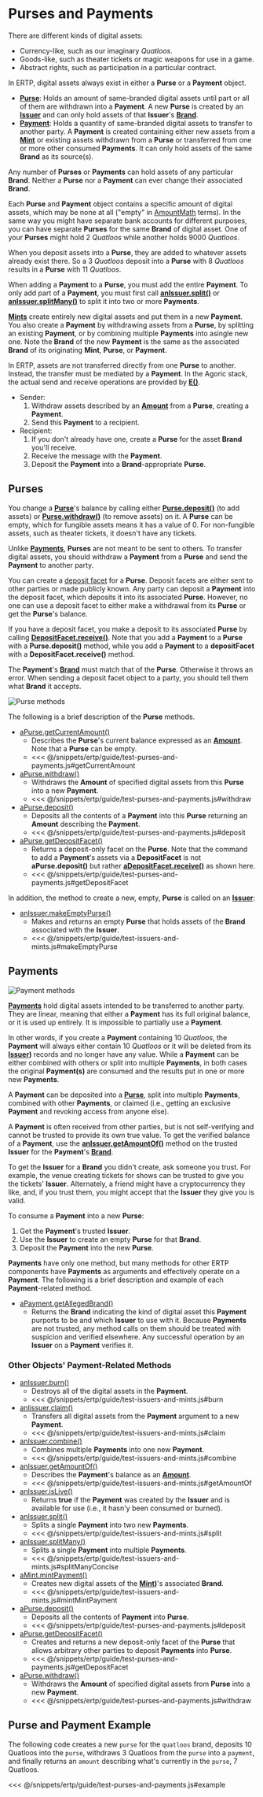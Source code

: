 # Purses and Payments

There are different kinds of digital assets:
- Currency-like, such as our imaginary *Quatloos*.
- Goods-like, such as theater tickets or magic weapons for use in a game.
- Abstract rights, such as participation in a particular contract.

In ERTP, digital assets always exist in either a **Purse** or a **Payment** object.
- **[Purse](/reference/ertp-api/purse.md)**: Holds
  an amount of same-branded digital assets until part or
  all of them are withdrawn into a **Payment**. A new **Purse** is created
  by an **[Issuer](/reference/ertp-api/issuer.md)** and can only hold assets of that **Issuer**'s **[Brand](/reference/ertp-api/brand.md)**.
- **[Payment](/reference/ertp-api/payment.md)**:
  Holds a quantity of same-branded digital assets to transfer to another party.
  A **Payment** is created containing either new assets from a **[Mint](/reference/ertp-api/mint.md)** or existing assets
  withdrawn from a **Purse** or transferred from one or more other consumed **Payments**.
  It can only hold assets of the same **Brand** as its source(s).

Any number of **Purses** or **Payments** can hold assets
of any particular **Brand**. Neither a **Purse** nor a **Payment** can ever change their
associated **Brand**.

Each **Purse** and **Payment** object contains a specific amount of digital assets,
which may be none at all ("empty" in [AmountMath](./amount-math.md) terms). In the same way
you might have separate bank accounts for different purposes,
you can have separate **Purses** for the same **Brand** of digital asset.
One of your **Purses** might hold 2 *Quatloos* while another holds 9000 *Quatloos*.

When you deposit assets into a **Purse**, they are added to
whatever assets already exist there. So a 3 *Quatloos* deposit
into a **Purse** with 8 *Quatloos* results in a **Purse** with 11 *Quatloos*.

When adding a **Payment** to a **Purse**, you must add the entire **Payment**. To
only add part of a **Payment**, you must first call **[anIssuer.split()](/reference/ertp-api/issuer.md#anissuer-split-payment-paymentamounta)**
or **[anIssuer.splitMany()](/reference/ertp-api/issuer.md#anissuer-splitmany-payment-amountarray)**
to split it into two or more **Payments**.

**[Mints](/reference/ertp-api/mint.md)** create entirely new digital assets and put them in a new **Payment**.
You also create a **Payment** by withdrawing assets from a **Purse**, by splitting an
existing **Payment**, or by combining multiple **Payments** into asingle new one. Note
the **Brand** of the new **Payment** is the same as the associated **Brand** of its originating **Mint**, **Purse**, or **Payment**.

In ERTP, assets are not transferred directly from one **Purse** to another.
Instead, the transfer must be mediated by a **Payment**.
In the Agoric stack, the actual send and receive operations are provided by
**[E()](../js-programming/eventual-send.md)**.
- Sender:
  1. Withdraw assets described by an **[Amount](/reference/ertp-api/ertp-data-types.md#amount)** from a **Purse**, creating a **Payment**.
  2. Send this **Payment** to a recipient.
- Recipient:
  1. If you don't already have one, create a **Purse** for the asset **Brand**
     you'll receive.
  2. Receive the message with the **Payment**.
  3. Deposit the **Payment** into a **Brand**-appropriate **Purse**.

## Purses

You change a **[Purse](/reference/ertp-api/purse.md)**'s balance by calling either 
**[Purse.deposit()](/reference/ertp-api/purse.md#apurse-deposit-payment-optamount)** (to add assets) or
**[Purse.withdraw()](/reference/ertp-api/purse.md#apurse-withdraw-amount)** (to remove assets) on it. 
A **Purse** can be empty, which for
fungible assets means it has a value of 0. For non-fungible
assets, such as theater tickets, it doesn't have any tickets.

Unlike **[Payments](/reference/ertp-api/payment.md)**, **Purses** are not meant to be sent to others. To transfer 
digital assets, you should withdraw a **Payment** from a **Purse** and send 
the **Payment** to another party.

You can create a [deposit facet](../../glossary/#deposit-facet) for a **Purse**.
Deposit facets are either sent to other parties or made publicly known. Any party can deposit a **Payment** into the
deposit facet, which deposits it into its associated **Purse**. However, no one can
use a deposit facet to either make a withdrawal from its **Purse** or get the **Purse**'s balance.

If you have a deposit facet, you make a deposit to its associated **Purse** by calling 
**[DepositFacet.receive()](/reference/ertp-api/purse.md#adepositfacet-receive-payment-optamount)**. Note that you add a **Payment** to a **Purse** with a **Purse.deposit()** method, while you add a **Payment** to a **depositFacet** with a **DepositFacet.receive()** method.

The **Payment**'s **[Brand](/reference/ertp-api/brand.md)** must match that of the **Purse**.
Otherwise it throws an error.
When sending a deposit facet object
to a party, you should tell them what **Brand** it accepts.

![Purse methods](./assets/purse.svg)  

The following is a brief description of the **Purse** methods.
- [aPurse.getCurrentAmount()](/reference/ertp-api/purse.md#apurse-getcurrentamount)
  - Describes the **Purse**'s current balance expressed as an **[Amount](/reference/ertp-api/ertp-data-types.md#amount)**. Note that a **Purse** can be empty.
  - <<< @/snippets/ertp/guide/test-purses-and-payments.js#getCurrentAmount
- [aPurse.withdraw()](/reference/ertp-api/purse.md#apurse-withdraw-amount)
  - Withdraws the **Amount** of specified digital assets from this **Purse** into a new **Payment**.
  - <<< @/snippets/ertp/guide/test-purses-and-payments.js#withdraw
- [aPurse.deposit()](/reference/ertp-api/purse.md#apurse-deposit-payment-optamount)
  - Deposits all the contents of a **Payment** into this **Purse** returning an **Amount** describing the
**Payment**.
  - <<< @/snippets/ertp/guide/test-purses-and-payments.js#deposit
- [aPurse.getDepositFacet()](/reference/ertp-api/purse.md#apurse-getdepositfacet)
  - Returns a deposit-only facet on the **Purse**. Note that the command to add a **Payment**'s
    assets via a **DepositFacet** is not **aPurse.deposit()** but rather **[aDepositFacet.receive()](/reference/ertp-api/purse.md#adepositfacet-receive-payment-optamount)** as shown here.
  - <<< @/snippets/ertp/guide/test-purses-and-payments.js#getDepositFacet

In addition, the method to create a new, empty, **Purse** is called on an **[Issuer](/reference/ertp-api/issuer.md)**:
- [anIssuer.makeEmptyPurse()](/reference/ertp-api/issuer.md#anissuer-makeemptypurse)
  - Makes and returns an empty **Purse** that holds assets of the **Brand** associated with the **Issuer**.
  - <<< @/snippets/ertp/guide/test-issuers-and-mints.js#makeEmptyPurse

## Payments

![Payment methods](./assets/payment.svg)   

**[Payments](reference/ertp-api/payment.md)** hold digital assets intended to be transferred to another party.
They are linear, meaning that either a **Payment** has its full
original balance, or it is used up entirely. It is impossible to
partially use a **Payment**. 

In other words, if you create a **Payment** containing
10 *Quatloos*, the **Payment** will always either contain 
10 *Quatloos* or it will be deleted from its **[Issuer](/reference/ertp-api/issuer.md))** records and no
longer have any value. While a **Payment** can be either combined with others or
split into multiple **Payments**, in both cases the original **Payment(s)**
are consumed and the results put in one or more new **Payments**.

A **Payment** can be deposited into a **[Purse](/reference/ertp-api/purse.md)**, split into multiple
**Payments**, combined with other **Payments**, or claimed (i.e., getting an exclusive **Payment** and revoking access from anyone else).

A **Payment** is often received from other parties, but is not self-verifying
and cannot be trusted to provide its own true value.
To get the verified balance
of a **Payment**, use the **[anIssuer.getAmountOf()](/reference/ertp-api/issuer.md#anissuer-getamountof-payment)** method on the trusted **Issuer**
for the **Payment**'s **[Brand](/reference/ertp-api/brand.md)**.

To get the **Issuer** for a **Brand** you didn't create, 
ask someone you trust. For example, the venue creating tickets for shows
can be trusted to give you the tickets' **Issuer**. Alternately, a friend might have 
a cryptocurrency they like, and, if you trust them, you might accept 
that the **Issuer** they give you is valid.

To consume a **Payment** into a new **Purse**:
1. Get the **Payment**'s trusted **Issuer**.
2. Use the **Issuer** to create an empty **Purse** for that **Brand**.
3. Deposit the **Payment** into the new **Purse**.

**Payments** have only one method, but many methods for other ERTP components
have **Payments** as arguments and effectively operate on a **Payment**. The following is a
brief description and example of each **Payment**-related method.
- [aPayment.getAllegedBrand()](/reference/ertp-api/payment.md#apayment-getallegedbrand)
  - Returns the **Brand** indicating the kind of digital asset this **Payment** purports to be
    and which **Issuer** to use with it.
    Because **Payments** are not trusted, any method calls on them should be treated
    with suspicion and verified elsewhere. Any successful operation by an **Issuer** on a **Payment** verifies it.

### Other Objects' Payment-Related Methods

- [anIssuer.burn()](/reference/ertp-api/issuer.md#anissuer-burn-payment-optamount)
  - Destroys all of the digital assets in the **Payment**.
  - <<< @/snippets/ertp/guide/test-issuers-and-mints.js#burn
- [anIissuer.claim()](/reference/ertp-api/issuer.md#anissuer-claim-payment-optamount)
  - Transfers all digital assets from the **Payment** argument to a new **Payment**.
  - <<< @/snippets/ertp/guide/test-issuers-and-mints.js#claim
- [anIssuer.combine()](/reference/ertp-api/issuer.md#anissuer-combine-paymentsarray-opttotalamount)
  - Combines multiple **Payments** into one new **Payment**.
  - <<< @/snippets/ertp/guide/test-issuers-and-mints.js#combine
- [anIssuer.getAmountOf()](/reference/ertp-api/issuer.md#anissuer-getamountof-payment)
  - Describes the **Payment**'s balance as an **[Amount](/reference/ertp-api/ertp-data-types.md#amount)**.
  - <<< @/snippets/ertp/guide/test-issuers-and-mints.js#getAmountOf
- [anIssuer.isLive()](/reference/ertp-api/issuer.md#anissuer-islive-payment)
  - Returns **true** if the **Payment** was created by the **Issuer** and is available for use (i.e., it hasn'y been consumed or burned).
- [anIssuer.split()](/reference/ertp-api/issuer.md#anissuer-split-payment-paymentamounta)
  - Splits a single **Payment** into two new **Payments**.
  - <<< @/snippets/ertp/guide/test-issuers-and-mints.js#split
- [anIssuer.splitMany()](/reference/ertp-api/issuer.md#anissuer-splitmany-payment-amountarray)
  - Splits a single **Payment** into multiple **Payments**.
  - <<< @/snippets/ertp/guide/test-issuers-and-mints.js#splitManyConcise
- [aMint.mintPayment()](/reference/ertp-api/mint.md#amint-mintpayment-newamount)
  - Creates new digital assets of the **[Mint](/reference/ertp-api/mint.md))**'s associated **Brand**.
  - <<< @/snippets/ertp/guide/test-issuers-and-mints.js#mintMintPayment
- [aPurse.deposit()](/reference/ertp-api/purse.md#apurse-deposit-payment-optamount)
  - Deposits all the contents of **Payment** into **Purse**.
  - <<< @/snippets/ertp/guide/test-purses-and-payments.js#deposit
- [aPurse.getDepositFacet()](/reference/ertp-api/purse.md#apurse-getdepositfacet)
  - Creates and returns a new deposit-only facet of the **Purse** that allows arbitrary other parties to deposit **Payments** into **Purse**.
  - <<< @/snippets/ertp/guide/test-purses-and-payments.js#getDepositFacet
- [aPurse.withdraw()](/reference/ertp-api/purse.md#apurse-withdraw-amount)
  - Withdraws the **Amount** of specified digital assets from **Purse** into a new **Payment**.
  - <<< @/snippets/ertp/guide/test-purses-and-payments.js#withdraw

## Purse and Payment Example

The following code creates a new `purse` for the `quatloos` brand, deposits
10 Quatloos into the `purse`, withdraws 3 Quatloos from the `purse` into a
`payment`, and finally returns an `amount` describing what's currently in the `purse`, 7 Quatloos.

<<< @/snippets/ertp/guide/test-purses-and-payments.js#example
